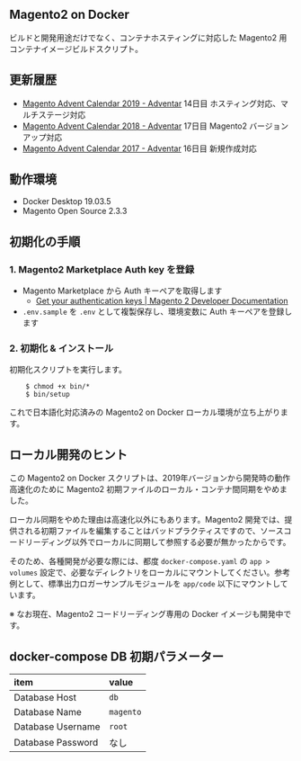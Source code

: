 ## Magento2 on Docker
ビルドと開発用途だけでなく、コンテナホスティングに対応した Magento2 用 コンテナイメージビルドスクリプト。

## 更新履歴
- [Magento Advent Calendar 2019 - Adventar](https://adventar.org/calendars/4213) 14日目 ホスティング対応、マルチステージ対応
- [Magento Advent Calendar 2018 - Adventar](https://adventar.org/calendars/3176) 17日目 Magento2 バージョンアップ対応
- [Magento Advent Calendar 2017 - Adventar](https://adventar.org/calendars/2349) 16日目 新規作成対応

## 動作環境
- Docker Desktop 19.03.5
- Magento Open Source 2.3.3

## 初期化の手順
### 1. Magento2 Marketplace Auth key を登録
- Magento Marketplace から Auth キーペアを取得します
    - [Get your authentication keys | Magento 2 Developer Documentation](https://devdocs.magento.com/guides/v2.3/install-gde/prereq/connect-auth.html)
- `.env.sample` を `.env` として複製保存し、環境変数に Auth キーペアを登録します

### 2. 初期化 & インストール
初期化スクリプトを実行します。

        $ chmod +x bin/*
        $ bin/setup

これで日本語化対応済みの Magento2 on Docker ローカル環境が立ち上がります。

## ローカル開発のヒント
この Magento2 on Docker スクリプトは、2019年バージョンから開発時の動作高速化のために Magento2 初期ファイルのローカル・コンテナ間同期をやめました。

ローカル同期をやめた理由は高速化以外にもあります。Magento2 開発では、提供される初期ファイルを編集することはバッドプラクティスですので、ソースコードリーディング以外でローカルに同期して参照する必要が無かったからです。

そのため、各種開発が必要な際には、都度 `docker-compose.yaml` の `app > volumes` 設定で、必要なディレクトリをローカルにマウントしてください。参考例として、標準出力ロガーサンプルモジュールを `app/code` 以下にマウントしています。

※ なお現在、Magento2 コードリーディング専用の Docker イメージも開発中です。

## docker-compose DB 初期パラメーター

| item | value |
|:--|:--|
| Database Host | `db` |
| Database Name | `magento` |
| Database Username | `root` |
| Database Password | なし |
